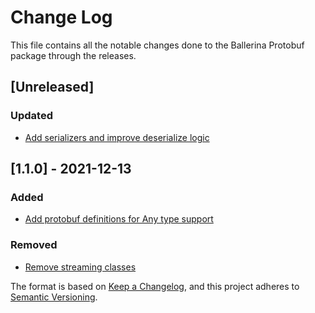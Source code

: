# Change Log
This file contains all the notable changes done to the Ballerina Protobuf package through the releases.

## [Unreleased]

### Updated
- [Add serializers and improve deserialize logic](https://github.com/ballerina-platform/ballerina-standard-library/issues/2901)

## [1.1.0] - 2021-12-13

### Added
- [Add protobuf definitions for Any type support](https://github.com/ballerina-platform/ballerina-standard-library/issues/1647)

### Removed
- [Remove streaming classes](https://github.com/ballerina-platform/ballerina-standard-library/issues/2357)

The format is based on [Keep a Changelog](https://keepachangelog.com/en/1.0.0/), and this project adheres to [Semantic Versioning](https://semver.org/spec/v2.0.0.html).
